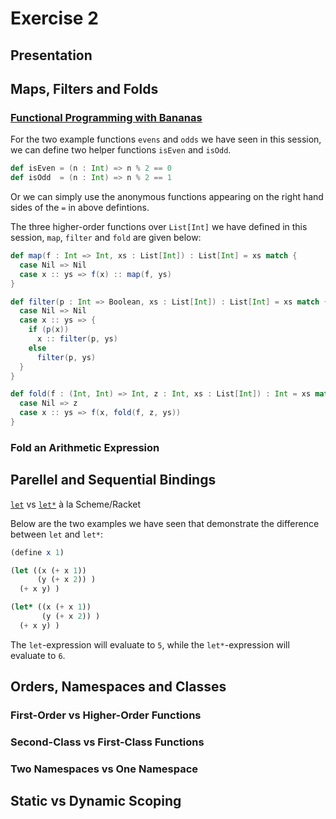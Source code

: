 # Exercise 2

## Presentation

## Maps, Filters and Folds

### [Functional Programming with Bananas](http://eprints.eemcs.utwente.nl/7281/01/db-utwente-40501F46.pdf)

For the two example functions `evens` and `odds` we have seen in this session,
we can define two helper functions `isEven` and `isOdd`.

```scala
def isEven = (n : Int) => n % 2 == 0
def isOdd  = (n : Int) => n % 2 == 1
```

Or we can simply use the anonymous functions appearing on the right hand sides
of the `=` in above defintions.

The three higher-order functions over `List[Int]` we have defined in this
session, `map`, `filter` and `fold` are given below:

```scala
def map(f : Int => Int, xs : List[Int]) : List[Int] = xs match {
  case Nil => Nil
  case x :: ys => f(x) :: map(f, ys)
}

def filter(p : Int => Boolean, xs : List[Int]) : List[Int] = xs match {
  case Nil => Nil
  case x :: ys => {
    if (p(x))
      x :: filter(p, ys)
    else
      filter(p, ys)
  }
}

def fold(f : (Int, Int) => Int, z : Int, xs : List[Int]) : Int = xs match {
  case Nil => z
  case x :: ys => f(x, fold(f, z, ys))
}
```

### Fold an Arithmetic Expression

## Parellel and Sequential Bindings

[`let`](http://docs.racket-lang.org/guide/let.html?q=parallel%20binding#%28part._.Parallel_.Binding__let%29) vs [`let*`](http://docs.racket-lang.org/guide/let.html?q=sequential%20binding&q=parallel%20binding#%28part._.Sequential_.Binding__let_%29) à la Scheme/Racket

Below are the two examples we have seen that demonstrate the difference between
`let` and `let*`:

```scheme
(define x 1)

(let ((x (+ x 1))
      (y (+ x 2)) )
  (+ x y) )

(let* ((x (+ x 1))
       (y (+ x 2)) )
  (+ x y) )
```

The `let`-expression will evaluate to `5`, while the `let*`-expression will
evaluate to `6`.

## Orders, Namespaces and Classes

### First-Order vs Higher-Order Functions

### Second-Class vs First-Class Functions

### Two Namespaces vs One Namespace

## Static vs Dynamic Scoping

